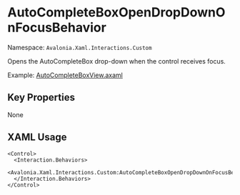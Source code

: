 # AutoCompleteBoxOpenDropDownOnFocusBehavior

Namespace: `Avalonia.Xaml.Interactions.Custom`

Opens the AutoCompleteBox drop-down when the control receives focus.

Example: [AutoCompleteBoxView.axaml](samples/BehaviorsTestApplication/Views/Pages/AutoCompleteBoxView.axaml)

## Key Properties
None

## XAML Usage
```xaml
<Control>
  <Interaction.Behaviors>
    <Avalonia.Xaml.Interactions.Custom:AutoCompleteBoxOpenDropDownOnFocusBehavior/>
  </Interaction.Behaviors>
</Control>
```
